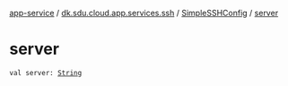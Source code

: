 [app-service](../../index.md) / [dk.sdu.cloud.app.services.ssh](../index.md) / [SimpleSSHConfig](index.md) / [server](./server.md)

# server

`val server: `[`String`](https://kotlinlang.org/api/latest/jvm/stdlib/kotlin/-string/index.html)